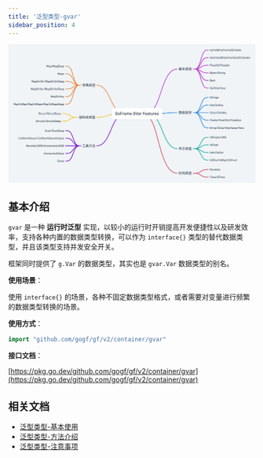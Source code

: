 ```yaml
---
title: '泛型类型-gvar'
sidebar_position: 4
---
```


![](/markdown/52269571ba87f73e883242ca23dce443.png)

## 基本介绍

`gvar` 是一种 **运行时泛型** 实现，以较小的运行时开销提高开发便捷性以及研发效率，支持各种内置的数据类型转换，可以作为 `interface{}` 类型的替代数据类型，并且该类型支持并发安全开关。

框架同时提供了 `g.Var` 的数据类型，其实也是 `gvar.Var` 数据类型的别名。

**使用场景**：

使用 `interface{}` 的场景，各种不固定数据类型格式，或者需要对变量进行频繁的数据类型转换的场景。

**使用方式**：

```  go
import "github.com/gogf/gf/v2/container/gvar"
```

**接口文档**：

[https://pkg.go.dev/github.com/gogf/gf/v2/container/gvar](https://pkg.go.dev/github.com/gogf/gf/v2/container/gvar)

## 相关文档

- [泛型类型-基本使用](output/goframe-v2.5-md/组件列表/数据结构/泛型类型-gvar/泛型类型-基本使用)
- [泛型类型-方法介绍](output/goframe-v2.5-md/组件列表/数据结构/泛型类型-gvar/泛型类型-方法介绍)
- [泛型类型-注意事项](output/goframe-v2.5-md/组件列表/数据结构/泛型类型-gvar/泛型类型-注意事项)